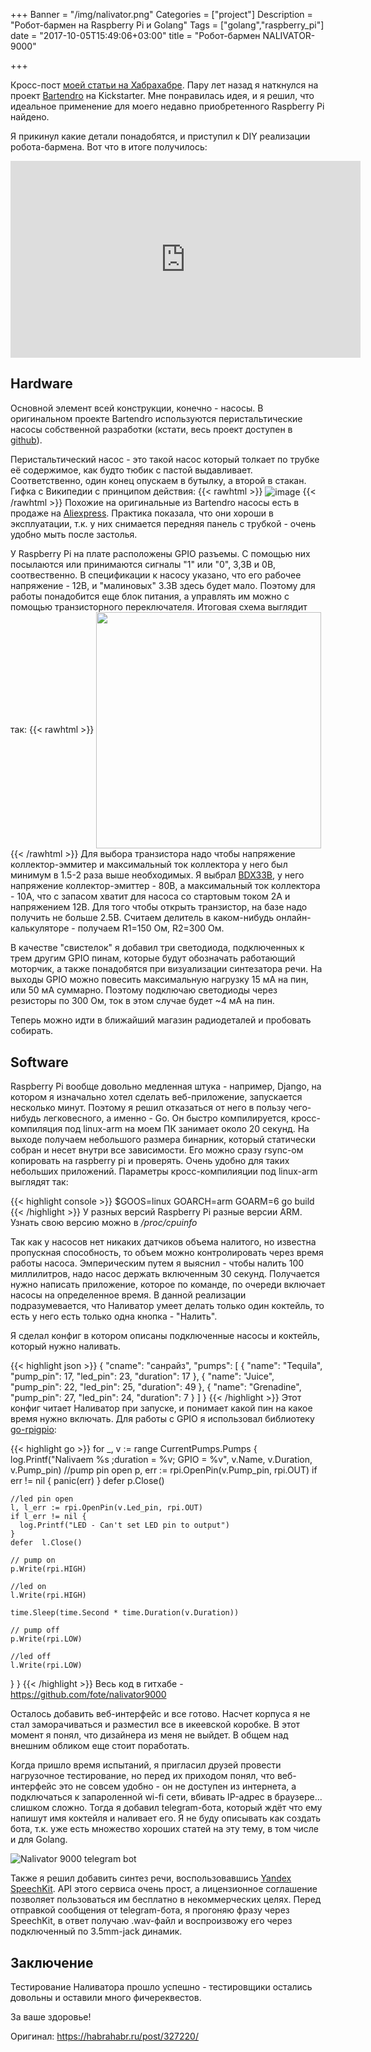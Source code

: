 +++
Banner = "/img/nalivator.png"
Categories = ["project"]
Description = "Робот-бармен на Raspberry Pi и Golang"
Tags = ["golang","raspberry_pi"]
date = "2017-10-05T15:49:06+03:00"
title = "Робот-бармен NALIVATOR-9000"

+++

Кросс-пост [моей статьи на Хабрахабре](https://habrahabr.ru/post/327220/).
Пару лет назад я наткнулся на проект <a href="https://www.kickstarter.com/projects/partyrobotics/bartendro-a-cocktail-dispensing-robot">Bartendro</a> на Kickstarter. Мне понравилась идея, и я решил, что идеальное применение для моего недавно приобретенного Raspberry Pi найдено.
<!--more-->

Я прикинул какие детали понадобятся, и приступил к DIY реализации робота-бармена. Вот что в итоге получилось:

<iframe width="560" height="315" src="https://www.youtube.com/embed/8zgrqq7ezRE" frameborder="0" allowfullscreen></iframe>


<h2>Hardware</h2>
Основной элемент всей конструкции, конечно - насосы. В оригинальном проекте Bartendro используются перистальтические насосы собственной разработки (кстати, весь проект доступен в <a href="https://github.com/partyrobotics/bartendro">github</a>).

Перистальтический насос - это такой насос который толкает по трубке её содержимое, как будто тюбик с пастой выдавливает. Соответственно, один конец опускаем в бутылку, а второй в стакан. Гифка с Википедии с принципом действия:
{{< rawhtml >}}
<img src="https://upload.wikimedia.org/wikipedia/commons/9/95/Peristaltic_pump.gif" alt="image" align="center"/>
{{< /rawhtml >}}
Похожие на оригинальные из Bartendro насосы есть в продаже на <a href="https://ru.aliexpress.com/item/DC-12V-Peristaltic-Pump-with-1100ml-min-Flow-Rate-and-30psi-output-pressure/1096126424.html">Aliexpress</a>. Практика показала, что они хороши в эксплуатации, т.к. у них снимается передняя панель с трубкой - очень удобно мыть после застолья.

У Raspberry Pi на плате расположены GPIO разъемы. С помощью них посылаются или принимаются сигналы "1" или "0", 3,3В и 0В, соотвественно. В спецификации к насосу указано, что его рабочее напряжение - 12В, и "малиновых" 3.3В здесь будет мало. Поэтому для работы понадобится еще блок питания, а управлять им можно с помощью транзисторного переключателя. Итоговая схема выглядит так:
{{< rawhtml >}}
<img src="https://4te.me/img/scheme.png" width=360 height=378 align="center">
{{< /rawhtml >}}
Для выбора транзистора надо чтобы напряжение коллектор-эммитер и максимальный ток коллектора у него был минимум в 1.5-2 раза выше необходимых. Я выбрал <a href="http://www.farnell.com/datasheets/56743.pdf">BDX33B</a>, у него напряжение коллектор-эмиттер - 80В, а максимальный ток коллектора - 10A, что с запасом хватит для насоса со стартовым током 2А и напряжением 12В. Для того чтобы открыть транзистор, на базе надо получить не больше 2.5В. Считаем делитель в каком-нибудь онлайн-калькуляторе - получаем R1=150 Ом, R2=300 Ом.

В качестве "свистелок" я добавил три светодиода, подключенных к трем другим GPIO пинам, которые будут обозначать работающий моторчик, а также понадобятся при визуализации синтезатора речи. На выходы GPIO можно повесить максимальную нагрузку 15 мА на пин, или 50 мА суммарно. Поэтому подключаю светодиоды через резисторы по 300 Ом, ток в этом случае будет ~4 мА на пин.

Теперь можно идти в ближайший магазин радиодеталей и пробовать собирать.

<h2>Software</h2>
Raspberry Pi вообще довольно медленная штука - например, Django, на котором я изначально хотел сделать веб-приложение, запускается несколько минут. Поэтому я решил отказаться от него в пользу чего-нибудь легковесного, а именно - Go. Он быстро компилируется, кросс-компиляция под linux-arm на моем ПК занимает около 20 секунд. На выходе получаем небольшого размера бинарник, который статически собран и несет внутри все зависимости. Его можно сразу rsync-ом копировать на raspberry pi и проверять. Очень удобно для таких небольших приложений. Параметры кросс-компилияции под linux-arm выглядят так:

{{< highlight console >}}
$GOOS=linux GOARCH=arm GOARM=6 go build
{{< /highlight >}}
У разных версий Raspberry Pi разные версии ARM. Узнать свою версию можно в <i>/proc/cpuinfo</i>

Так как у насосов нет никаких датчиков объема налитого, но известна пропускная способность, то объем можно контролировать через время работы насоса. Эмперическим путем я выяснил - чтобы налить 100 миллилитров, надо насос держать включенным 30 секунд. Получается нужно написать приложение, которое по команде, по очереди включает насосы на определенное время. В данной реализации подразумевается, что Наливатор умеет делать только один коктейль, то есть у него есть только одна кнопка - "Налить".

Я сделал конфиг в котором описаны подключенные насосы и коктейль, который нужно наливать.

{{< highlight json >}}
{
  "cname": "санрайз",
  "pumps": [
    {
      "name": "Tequila",
      "pump_pin": 17,
      "led_pin": 23,
      "duration": 17
    },
    {
      "name": "Juice",
      "pump_pin": 22,
      "led_pin": 25,
      "duration": 49
    },
    {
      "name": "Grenadine",
      "pump_pin": 27,
      "led_pin": 24,
      "duration": 7
    }
  ]
}
{{< /highlight >}}
Этот конфиг читает Наливатор при запуске, и понимает какой пин на какое время нужно включать. Для работы с GPIO я использовал библиотеку <a href="https://github.com/nathan-osman/go-rpigpio">go-rpigpio</a>:

{{< highlight go >}}
  for _, v := range CurrentPumps.Pumps {
    log.Printf("Nalivaem %s ;duration = %v; GPIO = %v", v.Name, v.Duration, v.Pump_pin)
    //pump pin open
    p, err := rpi.OpenPin(v.Pump_pin, rpi.OUT)
    if err != nil {
      panic(err)
    }
    defer p.Close()

    //led pin open
    l, l_err := rpi.OpenPin(v.Led_pin, rpi.OUT)
    if l_err != nil {
      log.Printf("LED - Can't set LED pin to output")
    }
    defer  l.Close()

    // pump on
    p.Write(rpi.HIGH)

    //led on
    l.Write(rpi.HIGH)

    time.Sleep(time.Second * time.Duration(v.Duration))

    // pump off
    p.Write(rpi.LOW)

    //led off
    l.Write(rpi.LOW)
  }
}
{{< /highlight >}}
Весь код в гитхабе - https://github.com/fote/nalivator9000

Осталось добавить веб-интерфейс и все готово. Насчет корпуса я не стал заморачиваться и разместил все в икеевской коробке. В этот момент я понял, что дизайнера из меня не выйдет. В общем над внешним обликом еще стоит поработать.

Когда пришло время испытаний, я пригласил друзей провести нагрузочное тестирование, но перед их приходом понял, что веб-интерфейс это не совсем удобно - он не доступен из интернета, а подключаться к запароленной wi-fi сети, вбивать IP-адрес в браузере... слишком сложно. Тогда я добавил telegram-бота, который ждёт что ему напишут имя коктейля и наливает его. Я не буду описывать как создать бота, т.к. уже есть множество хороших статей на эту тему, в том числе и для Golang.

![Nalivator 9000 telegram bot](/img/nalivator2.png)

Также я решил добавить синтез речи, воспользовавшись <a href="https://tech.yandex.ru/speechkit/cloud/doc/guide/concepts/tts-overview-technology-docpage/">Yandex SpeechKit</a>. API этого сервиса очень прост, а лицензионное соглашение позволяет пользоваться им бесплатно в некоммерческих целях. Перед отправкой сообщения от telegram-бота, я прогоняю фразу через SpeechKit, в ответ получаю .wav-файл и воспроизвожу его через подключенный по 3.5mm-jack динамик.

<h2>Заключение</h2>
Тестирование Наливатора прошло успешно - тестировщики остались довольны и оставили много фичереквестов.

За ваше здоровье!

Оригинал:
https://habrahabr.ru/post/327220/

